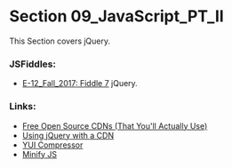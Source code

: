 # Section 09_JavaScript_PT_II

This Section covers jQuery.

### JSFiddles:

 * [E-12_Fall_2017: Fiddle 7](https://jsfiddle.net/RMFrenette/2Lefxkcd/) jQuery.

 
### Links:

 * [Free Open Source CDNs (That You'll Actually Use)](https://www.maxcdn.com/blog/free-open-source-cdns/)
 * [Using jQuery with a CDN](http://jquery.com/download/#using-jquery-with-a-cdn)
 * [YUI Compressor](http://developer.yahoo.com/yui/compressor/)
 * [Minify JS](http://www.minifyjs.com/)
